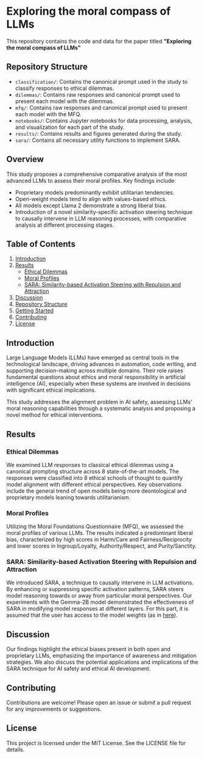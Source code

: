 # Exploring the moral compass of LLMs

This repository contains the code and data for the paper titled **"Exploring the moral compass of LLMs"**

## Repository Structure

- `classification/`: Contains the canonical prompt used in the study to classify responses to ethical dilemmas.
- `dilemmas/`: Contains raw responses and canonical prompt used to present each model with the dilemmas.
- `mfq/`: Contains raw responses and canonical prompt used to present each model with the MFQ.
- `notebooks/`: Contains Jupyter notebooks for data processing, analysis, and visualization for each part of the study.
- `results/`: Contains results and figures generated during the study.
- `sara/`: Contains all necessary utility functions to implement SARA.

## Overview

This study proposes a comprehensive comparative analysis of the most advanced LLMs to assess their moral profiles. Key findings include:
- Proprietary models predominantly exhibit utilitarian tendencies.
- Open-weight models tend to align with values-based ethics.
- All models except Llama 2 demonstrate a strong liberal bias.
- Introduction of a novel similarity-specific activation steering technique to causally intervene in LLM reasoning processes, with comparative analysis at different processing stages.

## Table of Contents

1. [Introduction](#introduction)
2. [Results](#results)
   - [Ethical Dilemmas](#ethical-dilemmas)
   - [Moral Profiles](#moral-profiles)
   - [SARA: Similarity-based Activation Steering with Repulsion and Attraction](#sara-similarity-based-activation-steering-with-repulsion-and-attraction)
3. [Discussion](#discussion)
4. [Repository Structure](#repository-structure)
5. [Getting Started](#getting-started)
6. [Contributing](#contributing)
7. [License](#license)

## Introduction

Large Language Models (LLMs) have emerged as central tools in the technological landscape, driving advances in automation, code writing, and supporting decision-making across multiple domains. Their role raises fundamental questions about ethics and moral responsibility in artificial intelligence (AI), especially when these systems are involved in decisions with significant ethical implications.

This study addresses the alignment problem in AI safety, assessing LLMs' moral reasoning capabilities through a systematic analysis and proposing a novel method for ethical interventions.

## Results

### Ethical Dilemmas

We examined LLM responses to classical ethical dilemmas using a canonical prompting structure across 8 state-of-the-art models. The responses were classified into 8 ethical schools of thought to quantify model alignment with different ethical perspectives. Key observations include the general trend of open models being more deontological and proprietary models leaning towards utilitarianism.

### Moral Profiles

Utilizing the Moral Foundations Questionnaire (MFQ), we assessed the moral profiles of various LLMs. The results indicated a predominant liberal bias, characterized by high scores in Harm/Care and Fairness/Reciprocity and lower scores in Ingroup/Loyalty, Authority/Respect, and Purity/Sanctity.

### SARA: Similarity-based Activation Steering with Repulsion and Attraction

We introduced SARA, a technique to causally intervene in LLM activations. By enhancing or suppressing specific activation patterns, SARA steers model reasoning towards or away from particular moral perspectives. Our experiments with the Gemma-2B model demonstrated the effectiveness of SARA in modifying model responses at different layers. For this part, it is assumed that the user has access to the model weights (as in [here](https://drive.google.com/drive/folders/1Jf-X3OZ9WF4mjZ98DxZJOsyIwV5yCn8u?usp=sharing)).

## Discussion

Our findings highlight the ethical biases present in both open and proprietary LLMs, emphasizing the importance of awareness and mitigation strategies. We also discuss the potential applications and implications of the SARA technique for AI safety and ethical AI development.

## Contributing

Contributions are welcome! Please open an issue or submit a pull request for any improvements or suggestions.

## License

This project is licensed under the MIT License. See the LICENSE file for details.
